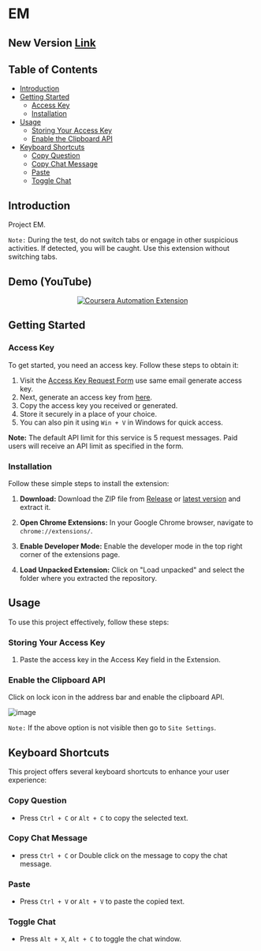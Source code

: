 # EM

## New Version [Link](https://github.com/sauravhathi/neopa)

## Table of Contents

- [Introduction](#introduction)
- [Getting Started](#getting-started)
  - [Access Key](#access-key)
  - [Installation](#installation)
- [Usage](#usage)
  - [Storing Your Access Key](#storing-your-access-key)
  - [Enable the Clipboard API](#enable-the-clipboard-api)
- [Keyboard Shortcuts](#keyboard-shortcuts)
  - [Copy Question](#copy-question)
  - [Copy Chat Message](#copy-chat-message)
  - [Paste](#paste)
  - [Toggle Chat](#toggle-chat)

## Introduction

Project EM.

`Note:` During the test, do not switch tabs or engage in other suspicious activities. If detected, you will be caught. Use this extension without switching tabs.

## Demo (YouTube)

<div align="center">
  <a href="https://www.youtube.com/watch?v=WnhD92Hdpi0"><img src="https://i.ytimg.com/vi/WnhD92Hdpi0/hqdefault.jpg" alt="Coursera Automation Extension"></a>
</div>

## Getting Started

### Access Key

To get started, you need an access key. Follow these steps to obtain it:

1. Visit the [Access Key Request Form](https://forms.gle/Z2ebrseMRdNW1nAD7) use same email generate access key.
2. Next, generate an access key from [here](https://google-palm-ai.vercel.app/generate_access_key).
3. Copy the access key you received or generated.
4. Store it securely in a place of your choice.
5. You can also pin it using `Win + V` in Windows for quick access.

**Note:** The default API limit for this service is 5 request messages. Paid users will receive an API limit as specified in the form.

### Installation

Follow these simple steps to install the extension:

1. **Download:** Download the ZIP file from [Release](https://github.com/sauravhathi/em/releases) or [latest version](https://github.com/sauravhathi/neopa) and extract it.

2. **Open Chrome Extensions:** In your Google Chrome browser, navigate to `chrome://extensions/`.

3. **Enable Developer Mode:** Enable the developer mode in the top right corner of the extensions page.

4. **Load Unpacked Extension:** Click on "Load unpacked" and select the folder where you extracted the repository.

## Usage

To use this project effectively, follow these steps:

### Storing Your Access Key

1. Paste the access key in the Access Key field in the Extension.

### Enable the Clipboard API

Click on lock icon in the address bar and enable the clipboard API.

![image](https://github.com/sauravhathi/em/assets/61316762/ecc93024-eb7d-4359-920f-1975c282ed47)

`Note:` If the above option is not visible then go to `Site Settings`.

## Keyboard Shortcuts

This project offers several keyboard shortcuts to enhance your user experience:

### Copy Question

- Press `Ctrl + C` or `Alt + C` to copy the selected text.

### Copy Chat Message

- press `Ctrl + C` or Double click on the message to copy the chat message.

### Paste

- Press `Ctrl + V` or `Alt + V` to paste the copied text.

### Toggle Chat

- Press `Alt + X`, `Alt + C` to toggle the chat window.
